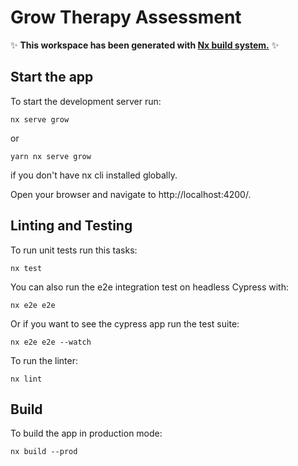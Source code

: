 # Grow Therapy Assessment

✨ **This workspace has been generated with [Nx build system.](https://nx.dev)** ✨


## Start the app

To start the development server run:

```
nx serve grow
```

or 
```
yarn nx serve grow
```
if you don't have nx cli installed globally.

Open your browser and navigate to http://localhost:4200/.


## Linting and Testing

To run unit tests run this tasks:

```
nx test
```

You can also run the e2e integration test on headless Cypress with:

```
nx e2e e2e
```

Or if you want to see the cypress app run the test suite:

```
nx e2e e2e --watch
```

To run the linter:

```
nx lint
```

## Build

To build the app in production mode: 

```
nx build --prod
```


